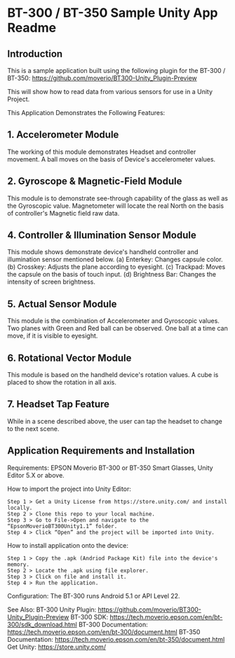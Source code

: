 # BT-300 / BT-350 Sample Unity App Readme

## Introduction

This is a sample application built using the following plugin for the BT-300 / BT-350: 
	https://github.com/moverio/BT300-Unity_Plugin-Preview

This will show how to read data from various sensors for use in a Unity Project. 


This Application Demonstrates the Following Features:


## 1. Accelerometer Module          
   
The working of this module demonstrates Headset and controller movement.
A ball moves on the basis of Device's accelerometer values.
          		

## 2. Gyroscope & Magnetic-Field Module

This module is to demonstrate see-through capability of the glass as well as the Gyroscopic value. 
Magnetometer will locate the real North on the basis of controller's Magnetic field raw data.


## 4. Controller & Illumination Sensor Module 

This module shows demonstrate device's handheld controller and illumination sensor mentioned below.
	(a)   Enterkey: Changes capsule color.
	(b)   Crosskey: Adjusts the plane according to eyesight.
	(c)   Trackpad: Moves the capsule on the basis of touch input.
	(d)   Brightness Bar: Changes the intensity of screen brightness.


## 5. Actual Sensor Module

This module is the combination of Accelerometer and Gyroscopic values.
Two planes with Green and Red ball can be observed.
One ball at a time can move, if it is visible to eyesight.


## 6. Rotational Vector Module

This module is based on the handheld device's rotation values.
A cube is placed to show the rotation in all axis.


## 7. Headset Tap Feature

While in a scene described above, the user can tap the headset to change to the next scene. 


## Application Requirements and Installation

Requirements: EPSON Moverio BT-300 or BT-350 Smart Glasses, Unity Editor 5.X or above.

How to import the project into Unity Editor:

	Step 1 > Get a Unity License from https://store.unity.com/ and install locally.
	Step 2 > Clone this repo to your local machine.
	Step 3 > Go to File->Open and navigate to the “EpsonMoverioBT300Unity1.1” folder.
	Step 4 > Click “Open” and the project will be imported into Unity. 		  
                  
How to install application onto the device:

	Step 1 > Copy the .apk (Andriod Package Kit) file into the device's memory.
	Step 2 > Locate the .apk using file explorer.
	Step 3 > Click on file and install it.
	Step 4 > Run the application.
		  
Configuration: The BT-300 runs Android 5.1 or API Level 22.

See Also: 
	BT-300 Unity Plugin: https://github.com/moverio/BT300-Unity_Plugin-Preview
	BT-300 SDK: https://tech.moverio.epson.com/en/bt-300/sdk_download.html
	BT-300 Documentation: https://tech.moverio.epson.com/en/bt-300/document.html
	BT-350 Documentation: https://tech.moverio.epson.com/en/bt-350/document.html
	Get Unity: https://store.unity.com/
